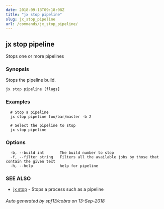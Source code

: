 ```yaml
---
date: 2018-09-13T09:18:08Z
title: "jx stop pipeline"
slug: jx_stop_pipeline
url: /commands/jx_stop_pipeline/
---
```

## jx stop pipeline

Stops one or more pipelines

### Synopsis

Stops the pipeline build.

```
jx stop pipeline [flags]
```

### Examples

```
  # Stop a pipeline
  jx stop pipeline foo/bar/master -b 2
  
  # Select the pipeline to stop
  jx stop pipeline
```

### Options

```
  -b, --build int       The build number to stop
  -f, --filter string   Filters all the available jobs by those that contain the given text
  -h, --help            help for pipeline
```

### SEE ALSO

* [jx stop](/commands/jx_stop/)	 - Stops a process such as a pipeline

###### Auto generated by spf13/cobra on 13-Sep-2018
